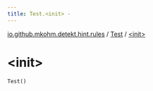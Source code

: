 ```yaml
---
title: Test.<init> - 
---
```


[io.github.mkohm.detekt.hint.rules](../index.html) / [Test](index.html) / [&lt;init&gt;](./-init-.html)

# &lt;init&gt;

`Test()`